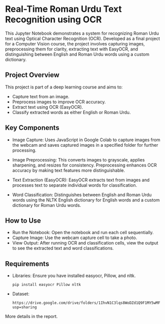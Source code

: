 # Real-Time Roman Urdu Text Recognition using OCR
This Jupyter Notebook demonstrates a system for recognizing Roman Urdu text using Optical Character Recognition (OCR). Developed as a final project for a Computer Vision course, the project involves capturing images, preprocessing them for clarity, extracting text with EasyOCR, and distinguishing between English and Roman Urdu words using a custom dictionary.

## Project Overview
This project is part of a deep learning course and aims to:

* Capture text from an image.
* Preprocess images to improve OCR accuracy.
* Extract text using OCR (EasyOCR).
* Classify extracted words as either English or Roman Urdu.
  
## Key Components
* Image Capture: Uses JavaScript in Google Colab to capture images from the webcam and saves captured images in a specified folder for further processing.
  
* Image Preprocessing: This converts images to grayscale, applies sharpening, and resizes for consistency. Preprocessing enhances OCR accuracy by making text features more distinguishable.

* Text Extraction (EasyOCR): EasyOCR extracts text from images and processes text to separate individual words for classification.

* Word Classification: Distinguishes between English and Roman Urdu words using the NLTK English dictionary for English words and a custom dictionary for Roman Urdu words.

## How to Use
* Run the Notebook: Open the notebook and run each cell sequentially.
* Capture Image: Use the webcam capture cell to take a photo.
* View Output: After running OCR and classification cells, view the output to see the extracted text and word classifications.

## Requirements
* Libraries: Ensure you have installed easyocr, Pillow, and nltk.

      pip install easyocr Pillow nltk
* Dataset:
  
      https://drive.google.com/drive/folders/1IhvN1C3lqs8WoDZd1Q9F1MY5wMFJiX1O?usp=sharing
  
More details in the report. 
